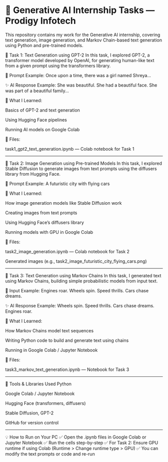 # 🚀 Generative AI Internship Tasks — Prodigy Infotech
This repository contains my work for the Generative AI internship, covering text generation, image generation, and Markov Chain-based text generation using Python and pre-trained models.

📌 Task 1: Text Generation using GPT-2
In this task, I explored GPT-2, a transformer model developed by OpenAI, for generating human-like text from a given prompt using the transformers library.

💬 Prompt Example:
Once upon a time, there was a girl named Shreya...

✨ AI Response Example:
She was beautiful. She had a beautiful face. She was part of a beautiful family...

🧠 What I Learned:

Basics of GPT-2 and text generation

Using Hugging Face pipelines

Running AI models on Google Colab

📁 Files:

task1_gpt2_text_generation.ipynb — Colab notebook for Task 1

---

📌 Task 2: Image Generation using Pre-trained Models
In this task, I explored Stable Diffusion to generate images from text prompts using the diffusers library from Hugging Face.

💬 Prompt Example:
A futuristic city with flying cars

🧠 What I Learned:

How image generation models like Stable Diffusion work

Creating images from text prompts

Using Hugging Face’s diffusers library

Running models with GPU in Google Colab

📁 Files:

task2_image_generation.ipynb — Colab notebook for Task 2

Generated images (e.g., task2_image_futuristic_city_flying_cars.png)

---

📌 Task 3: Text Generation using Markov Chains
In this task, I generated text using Markov Chains, building simple probabilistic models from input text.

💬 Input Example:
Engines roar. Wheels spin. Speed thrills. Cars chase dreams.

✨ AI Response Example:
Wheels spin. Speed thrills. Cars chase dreams. Engines roar.

🧠 What I Learned:

How Markov Chains model text sequences

Writing Python code to build and generate text using chains

Running in Google Colab / Jupyter Notebook

📁 Files:

task3_markov_text_generation.ipynb — Notebook for Task 3

---

🌟 Tools & Libraries Used
Python

Google Colab / Jupyter Notebook

Hugging Face (transformers, diffusers)

Stable Diffusion, GPT-2

GitHub for version control

---

💡 How to Run on Your PC
✅ Open the .ipynb files in Google Colab or Jupyter Notebook
✅ Run the cells step-by-step
✅ For Task 2: Ensure GPU runtime if using Colab (Runtime > Change runtime type > GPU)
✅ You can modify the text prompts or code and re-run
